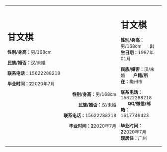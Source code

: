 <table border="0">
  <tr>
    <td width="75%">
      <h1>甘文棋</h1>
        <div width="40%" align="left">
          <p><b>性别/身高：</b>男/168cm</p>  
          <p><b>民族/婚否：</b>汉/未婚</p>  
          <p><b>联系电话：</b>15622288218</p>  
          <p><b>毕业时间：2</b>2020年7月</p>  
        </div>
         <div width="30%" align="right">
          <p><b>性别/身高：</b>男/168cm</p>  
          <p><b>民族/婚否：</b>汉/未婚</p>  
          <p><b>联系电话：</b>15622288218</p>  
          <p><b>毕业时间：2</b>2020年7月</p>  
        </div>
    </td>
    </br>
    <td width="75%">
      <h1>甘文棋</h1>
      <p><b>性别/身高：</b>男/168cm &nbsp;&nbsp;&nbsp;&nbsp;&nbsp; <b>出生日期：</b>1997年01月</p>  
      <p><b>民族/婚否：</b>汉/未婚  &nbsp;&nbsp;&nbsp;&nbsp;&nbsp; <b>户籍/所在：</b>梅州市</p>  
      <p><b>联系电话：</b>15622288218  &nbsp;&nbsp;&nbsp;&nbsp;&nbsp; <b>QQ/微信/邮箱：</b>1617746423</p>  
      <p><b>毕业时间：2</b>2020年7月 &nbsp;&nbsp;&nbsp;&nbsp;&nbsp; <b>现居住：</b>广州</p>  
    </td>
    <td width="25%">
      <img src="/chesschess.png" width="100%">      
    </td>
  </tr>
</table>
